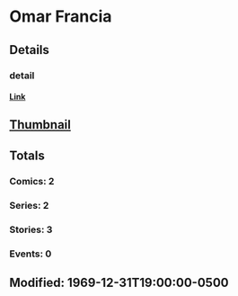 # Omar  Francia 
## Details
### detail
#### [Link](http://marvel.com/comics/creators/12651/omar_francia?utm_campaign=apiRef&utm_source=225578a89fc76f3d20fbffda5d17a88d)
## [Thumbnail](http://i.annihil.us/u/prod/marvel/i/mg/b/40/image_not_available.jpg)
## Totals
### Comics: 2
### Series: 2
### Stories: 3
### Events: 0
## Modified: 1969-12-31T19:00:00-0500